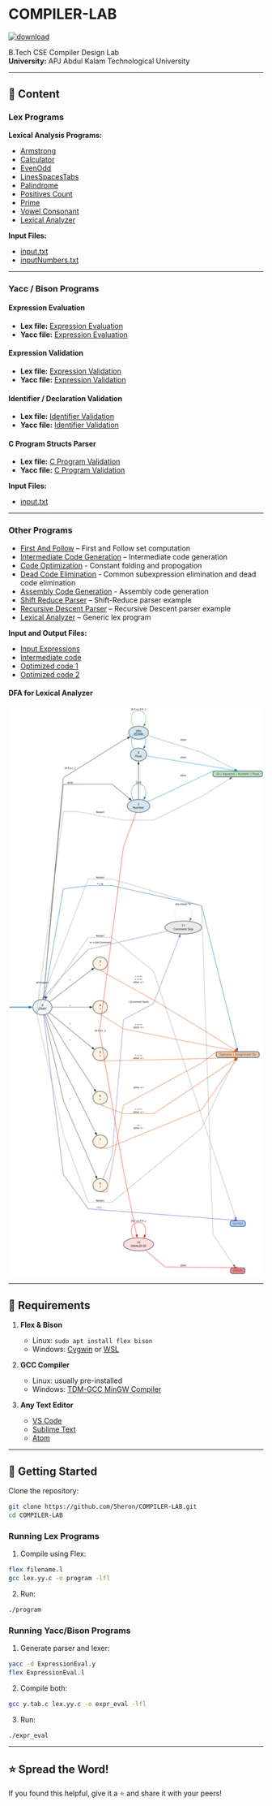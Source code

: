 # COMPILER-LAB

[![download](https://img.shields.io/badge/Direct_Download-zip-blue.svg?logo=appveyor&longCache=true&style=for-the-badge)](https://github.com/5heron/COMPILER-LAB/archive/refs/heads/main.zip)

B.Tech CSE Compiler Design Lab  
**University:** APJ Abdul Kalam Technological University

---

## 📌 Content

### **Lex Programs**
**Lexical Analysis Programs:**
- [Armstrong](Lex/armstrong.l)
- [Calculator](Lex/calculator.l)
- [EvenOdd](Lex/evenOdd.l)
- [LinesSpacesTabs](Lex/nLinesSpacesTabs.l)
- [Palindrome](Lex/palindrome.l)
- [Positives Count](Lex/positivesCnt.l)
- [Prime](Lex/prime.l)
- [Vowel Consonant](Lex/vowelConsonant.l)
- [Lexical Analyzer](Lex/lex.l)

**Input Files:**
- [input.txt](Lex/input.txt)
- [inputNumbers.txt](Lex/inputNumbers.txt)

---

### **Yacc / Bison Programs**

#### Expression Evaluation
- **Lex file:** [Expression Evaluation](Yacc/ExpressionEval.l)  
- **Yacc file:** [Expression Evaluation](Yacc/ExpressionEval.y)  

#### Expression Validation
- **Lex file:** [Expression Validation](Yacc/ValidExpression.l)  
- **Yacc file:** [Expression Validation](Yacc/ValidExpression.y)  

#### Identifier / Declaration Validation
- **Lex file:** [Identifier Validation](Yacc/ValidDeclaration.l)  
- **Yacc file:** [Identifier Validation](Yacc/ValidDeclaration.y)

#### C Program Structs Parser
- **Lex file:** [C Program Validation](Yacc/Cprogram.l)  
- **Yacc file:** [C Program Validation](Yacc/Cprogram.y)  

**Input Files:**
- [input.txt](Yacc/input.txt)
---

### **Other Programs**
- [First And Follow](firstNfollow.c) – First and Follow set computation  
- [Intermediate Code Generation](IntermediateCodeGen.c) – Intermediate code generation
- [Code Optimization](codeOptimization.c) - Constant folding and propogation
- [Dead Code Elimination](DeadCodeElimination.c) - Common subexpression elimination and dead code elimination
- [Assembly Code Generation](GenAssembly.c) - Assembly code generation
- [Shift Reduce Parser](shiftReduce.c) – Shift-Reduce parser example  
- [Recursive Descent Parser](RecursiveDescent.c) – Recursive Descent parser example  
- [Lexical Analyzer](lex.c) – Generic lex program

**Input and Output Files:**
- [Input Expressions](inputExpressions.txt)
- [Intermediate code](icode.txt)
- [Optimized code 1](opt1code.txt)
- [Optimized code 2](opt2code.txt)

#### DFA for Lexical Analyzer
<img src="lexical_dfa.svg" alt="Lexical DFA" width="600">

---

## 🔧 Requirements

1. **Flex & Bison**  
   - Linux: `sudo apt install flex bison`  
   - Windows: [Cygwin](https://www.cygwin.com/) or [WSL](https://learn.microsoft.com/en-us/windows/wsl/)

2. **GCC Compiler**  
   - Linux: usually pre-installed  
   - Windows: [TDM-GCC MinGW Compiler](https://sourceforge.net/projects/tdm-gcc/)

3. **Any Text Editor**  
   - [VS Code](https://code.visualstudio.com/)  
   - [Sublime Text](https://www.sublimetext.com/)  
   - [Atom](https://atom.io/)

---

## 🚀 Getting Started

Clone the repository:

```sh
git clone https://github.com/5heron/COMPILER-LAB.git
cd COMPILER-LAB
````

### **Running Lex Programs**

1. Compile using Flex:

```sh
flex filename.l
gcc lex.yy.c -o program -lfl
```

2. Run:

```sh
./program
```

### **Running Yacc/Bison Programs**

1. Generate parser and lexer:

```sh
yacc -d ExpressionEval.y
flex ExpressionEval.l
```

2. Compile both:

```sh
gcc y.tab.c lex.yy.c -o expr_eval -lfl
```

3. Run:

```sh
./expr_eval
```

---

## ⭐ Spread the Word!

If you found this helpful, give it a ⭐ and share it with your peers!
